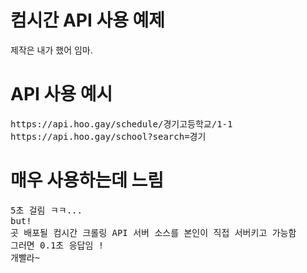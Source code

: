 # 컴시간 API 사용 예제
제작은 내가 했어 임마.

# API 사용 예시
<pre>
https://api.hoo.gay/schedule/경기고등학교/1-1
https://api.hoo.gay/school?search=경기
</pre>

# 매우 사용하는데 느림
<pre>
5초 걸림 ㅋㅋ...
but!
곳 배포될 컴시간 크롤링 API 서버 소스를 본인이 직접 서버키고 가능함
그러면 0.1초 응답임 !
개빨라~
</pre>
